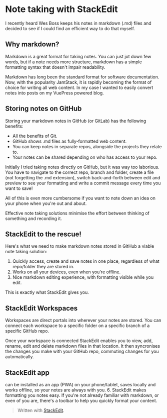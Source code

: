 # Note taking with StackEdit
I recently heard Wes Boss keeps his notes in markdown (.md) files and decided to see if I could find an efficient way to do that myself.

## Why markdown?
Markdown is a great format for taking notes. You can just jot down few words, but if a note needs more structure, markdown has a simple formatting syntax that doesn't impair readability.

Markdown has long been the standard format for software documentation. Now, with the popularity JamStack, it is rapidly becoming the format of choice for writing all web content. In my case I wanted to easily convert notes into posts on my VuePress powered blog.

## Storing notes on GitHub
Storing your markdown notes in GitHub (or GitLab) has the following benefits:

 - All the benefits of Git.
 - GitHub shows .md files as fully-formatted web content.
 - You can keep notes in separate repos, alongside the projects they relate to.
 - Your notes can be shared depending on who has access to your repo.

Initially I tried taking notes directly on GitHub, but it was way too laborious. You have to navigate to the correct repo, branch and folder, create a file (not forgetting the .md extension), switch back-and-forth between edit and preview to see your formatting and write a commit message every time you want to save!

All of this is even more cumbersome if you want to note down an idea on your phone when you're out and about.

Effective note taking solutions minimise the effort between thinking of something and recording it.

## StackEdit to the rescue!

Here's what we need to make markdown notes stored in GitHub a viable note taking solution:

1. Quickly access, create and save notes in one place, regardless of what repo/folder they are stored in.
2. Works on all your devices, even when you're offline.
3. Nice markdown editing experience, with formatting visible while you edit.

This is exactly what StackEdit gives you.

## StackEdit Workspaces
Workspaces are direct portals into wherever your notes are stored. You can connect each workspace to a specific folder on a specific branch of a specific GitHub repo.

Once your workspace is connected StackEdit enables you to view, add, rename, edit and delete markdown files in that location. It then syncronises the changes you make with your GitHub repo, commuting changes for you automatically.
 
## StackEdit app
can be installed as an app (PWA) on your phone/tablet, saves locally and works offline, so your notes are always with you.
6. StackEdit makes formatting you notes easy. If you're not already familiar with markdown, or even of you are, there's a toolbar to help you quickly format your content.



> Written with [StackEdit](https://stackedit.io/).
<!--stackedit_data:
eyJoaXN0b3J5IjpbMzc0MzI4NjA0LDEyOTcxNTY4MzIsLTk0Nj
YzOTAyNiwyMDMwMjA1Mjk4LC0xODk1MDEwOTIzLC04NDUxNzQ2
ODcsLTcwMDk2NDc5NSwtOTUwNjUzMzQ5LC0xMjMwMDIwMTQ1LC
0yMDQ0NzMzMjJdfQ==
-->